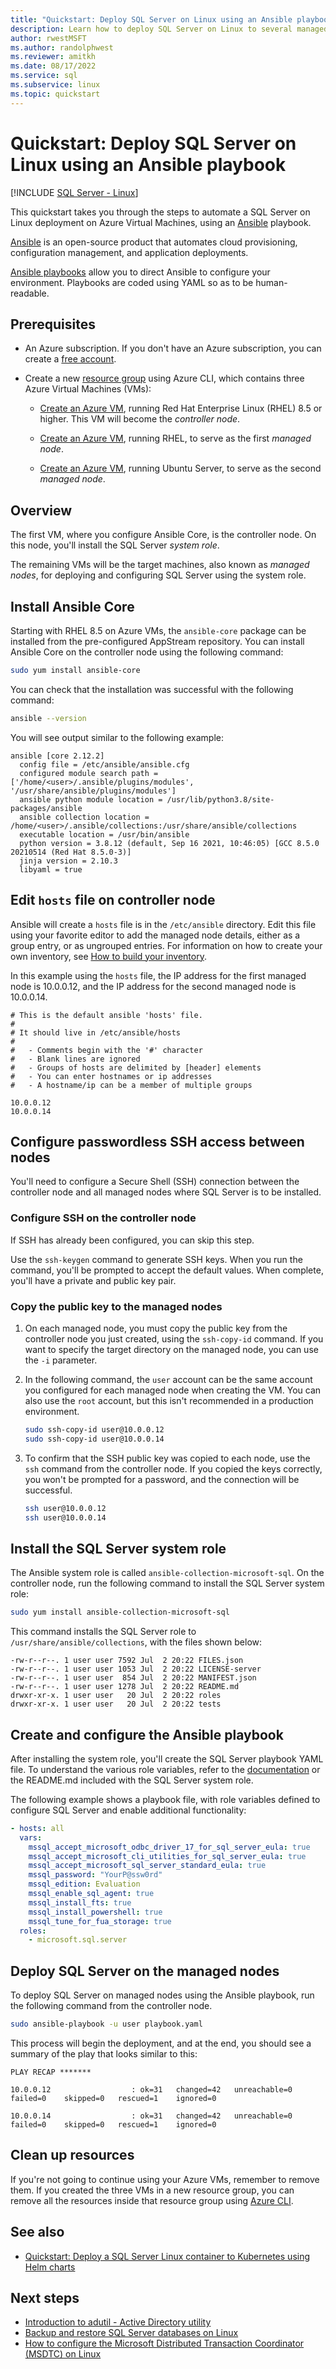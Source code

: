 ```yaml
---
title: "Quickstart: Deploy SQL Server on Linux using an Ansible playbook"
description: Learn how to deploy SQL Server on Linux to several managed nodes using Ansible playbook.
author: rwestMSFT
ms.author: randolphwest
ms.reviewer: amitkh
ms.date: 08/17/2022
ms.service: sql
ms.subservice: linux
ms.topic: quickstart
---
```


# Quickstart: Deploy SQL Server on Linux using an Ansible playbook

[!INCLUDE [SQL Server - Linux](../includes/applies-to-version/sql-linux.md)]

This quickstart takes you through the steps to automate a SQL Server on Linux deployment on Azure Virtual Machines, using an [Ansible](/azure/developer/ansible/overview) playbook.

[Ansible](https://www.ansible.com/) is an open-source product that automates cloud provisioning, configuration management, and application deployments.

[Ansible playbooks](https://docs.ansible.com/ansible/latest/playbooks.html) allow you to direct Ansible to configure your environment. Playbooks are coded using YAML so as to be human-readable.

## Prerequisites

- An Azure subscription. If you don't have an Azure subscription, you can create a [free account](https://azure.microsoft.com/free/?WT.mc_id=A261C142F).

- Create a new [resource group](/cli/azure/manage-azure-groups-azure-cli#create-a-resource-group) using Azure CLI, which contains three Azure Virtual Machines (VMs):

  - [Create an Azure VM](/azure/virtual-machines/linux/create-cli-complete), running Red Hat Enterprise Linux (RHEL) 8.5 or higher. This VM will become the *controller node*.

  - [Create an Azure VM](/azure/virtual-machines/linux/create-cli-complete), running RHEL, to serve as the first *managed node*.

  - [Create an Azure VM](/azure/virtual-machines/linux/create-cli-complete), running Ubuntu Server, to serve as the second *managed node*.

## Overview

The first VM, where you configure Ansible Core, is the controller node. On this node, you'll install the SQL Server *system role*.

The remaining VMs will be the target machines, also known as *managed nodes*, for deploying and configuring SQL Server using the system role.

## Install Ansible Core

Starting with RHEL 8.5 on Azure VMs, the `ansible-core` package can be installed from the pre-configured AppStream repository. You can install Ansible Core on the controller node using the following command:

```bash
sudo yum install ansible-core
```

You can check that the installation was successful with the following command:

```bash
ansible --version
```

You will see output similar to the following example:

```output
ansible [core 2.12.2]
  config file = /etc/ansible/ansible.cfg
  configured module search path = ['/home/<user>/.ansible/plugins/modules', '/usr/share/ansible/plugins/modules']
  ansible python module location = /usr/lib/python3.8/site-packages/ansible
  ansible collection location = /home/<user>/.ansible/collections:/usr/share/ansible/collections
  executable location = /usr/bin/ansible
  python version = 3.8.12 (default, Sep 16 2021, 10:46:05) [GCC 8.5.0 20210514 (Red Hat 8.5.0-3)]
  jinja version = 2.10.3
  libyaml = true
```

## Edit `hosts` file on controller node

Ansible will create a `hosts` file is in the `/etc/ansible` directory. Edit this file using your favorite editor to add the managed node details, either as a group entry, or as ungrouped entries. For information on how to create your own inventory, see [How to build your inventory](https://docs.ansible.com/ansible/latest/user_guide/intro_inventory.html).

In this example using the `hosts` file, the IP address for the first managed node is 10.0.0.12, and the IP address for the second managed node is 10.0.0.14.

```output
# This is the default ansible 'hosts' file.
#
# It should live in /etc/ansible/hosts
#
#   - Comments begin with the '#' character
#   - Blank lines are ignored
#   - Groups of hosts are delimited by [header] elements
#   - You can enter hostnames or ip addresses
#   - A hostname/ip can be a member of multiple groups

10.0.0.12
10.0.0.14
```

## Configure passwordless SSH access between nodes

You'll need to configure a Secure Shell (SSH) connection between the controller node and all managed nodes where SQL Server is to be installed.

### Configure SSH on the controller node

If SSH has already been configured, you can skip this step.

Use the `ssh-keygen` command to generate SSH keys. When you run the command, you'll be prompted to accept the default values. When complete, you'll have a private and public key pair.

### Copy the public key to the managed nodes

1. On each managed node, you must copy the public key from the controller node you just created, using the `ssh-copy-id` command. If you want to specify the target directory on the managed node, you can use the `-i` parameter.

1. In the following command, the `user` account can be the same account you configured for each managed node when creating the VM. You can also use the `root` account, but this isn't recommended in a production environment.

    ```bash
    sudo ssh-copy-id user@10.0.0.12
    sudo ssh-copy-id user@10.0.0.14
    ```

1. To confirm that the SSH public key was copied to each node, use the `ssh` command from the controller node. If you copied the keys correctly, you won't be prompted for a password, and the connection will be successful.

    ```bash
    ssh user@10.0.0.12
    ssh user@10.0.0.14
    ```

## Install the SQL Server system role

The Ansible system role is called `ansible-collection-microsoft-sql`. On the controller node, run the following command to install the SQL Server system role:

```bash
sudo yum install ansible-collection-microsoft-sql
```

This command installs the SQL Server role to `/usr/share/ansible/collections`, with the files shown below:

```output
-rw-r--r--. 1 user user 7592 Jul  2 20:22 FILES.json
-rw-r--r--. 1 user user 1053 Jul  2 20:22 LICENSE-server
-rw-r--r--. 1 user user  854 Jul  2 20:22 MANIFEST.json
-rw-r--r--. 1 user user 1278 Jul  2 20:22 README.md
drwxr-xr-x. 1 user user   20 Jul  2 20:22 roles
drwxr-xr-x. 1 user user   20 Jul  2 20:22 tests
```

## Create and configure the Ansible playbook

After installing the system role, you'll create the SQL Server playbook YAML file. To understand the various role variables, refer to the [documentation](https://github.com/linux-system-roles/mssql/blob/master/README.md) or the README.md included with the SQL Server system role.

The following example shows a playbook file, with role variables defined to configure SQL Server and enable additional functionality:

```yaml
- hosts: all
  vars:
    mssql_accept_microsoft_odbc_driver_17_for_sql_server_eula: true
    mssql_accept_microsoft_cli_utilities_for_sql_server_eula: true
    mssql_accept_microsoft_sql_server_standard_eula: true
    mssql_password: "YourP@ssw0rd"
    mssql_edition: Evaluation
    mssql_enable_sql_agent: true
    mssql_install_fts: true
    mssql_install_powershell: true
    mssql_tune_for_fua_storage: true
  roles:
    - microsoft.sql.server​
```

## Deploy SQL Server on the managed nodes

To deploy SQL Server on managed nodes using the Ansible playbook, run the following command from the controller node.

```bash
sudo ansible-playbook -u user playbook.yaml
```

This process will begin the deployment, and at the end, you should see a summary of the play that looks similar to this:

```output
PLAY RECAP *******

10.0.0.12                  : ok=31   changed=42   unreachable=0    failed=0    skipped=0   rescued=1    ignored=0

10.0.0.14                  : ok=31   changed=42   unreachable=0    failed=0    skipped=0   rescued=1    ignored=0
```

## Clean up resources

If you're not going to continue using your Azure VMs, remember to remove them. If you created the three VMs in a new resource group, you can remove all the resources inside that resource group using [Azure CLI](/cli/azure/manage-azure-groups-azure-cli#clean-up-resources).

## See also

- [Quickstart: Deploy a SQL Server Linux container to Kubernetes using Helm charts](sql-server-linux-containers-deploy-helm-charts-kubernetes.md)

## Next steps

- [Introduction to adutil - Active Directory utility](sql-server-linux-ad-auth-adutil-introduction.md)
- [Backup and restore SQL Server databases on Linux](sql-server-linux-backup-and-restore-database.md)
- [How to configure the Microsoft Distributed Transaction Coordinator (MSDTC) on Linux](sql-server-linux-configure-msdtc.md)

